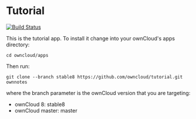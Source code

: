 # Tutorial

[![Build Status](https://travis-ci.org/owncloud/news.svg?branch=master)](https://travis-ci.org/owncloud/tutorial)

This is the tutorial app. To install it change into your ownCloud's apps directory:

    cd owncloud/apps

Then run:

    git clone --branch stable8 https://github.com/owncloud/tutorial.git ownnotes

where the branch parameter is the ownCloud version that you are targeting:

* ownCloud 8: stable8
* ownCloud master: master